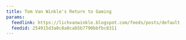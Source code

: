 ```yaml
---
title: Tom Van Winkle's Return to Gaming
params:
  feedlink: https://lichvanwinkle.blogspot.com/feeds/posts/default
  feedid: 254915d3a0c8a8cab5b7790bbfbc8311
---
```


